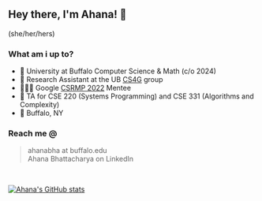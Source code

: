 ## Hey there, I'm Ahana! 👋

(she/her/hers)



### What am i up to?

- 🎒 University at Buffalo Computer Science & Math (c/o 2024)
- 🔭 Research Assistant at the UB [CS4G](https://c4sg.cse.buffalo.edu/) group
- 👩🏽‍💻 Google [CSRMP 2022](https://research.google/outreach/csrmp/recipients/?category=2022) Mentee 
- 🧩 TA for CSE 220 (Systems Programming) and CSE 331 (Algorithms and Complexity)
- 📍 Buffalo, NY

### Reach me @

> ahanabha at buffalo.edu <br>
> Ahana Bhattacharya on LinkedIn

<br>

[![Ahana's GitHub stats](https://github-readme-stats.vercel.app/api?username=ahanabhattchrya&show_icons=true&theme=dracula)](https://github.com/ahanabhattchrya/github-readme-stats)

